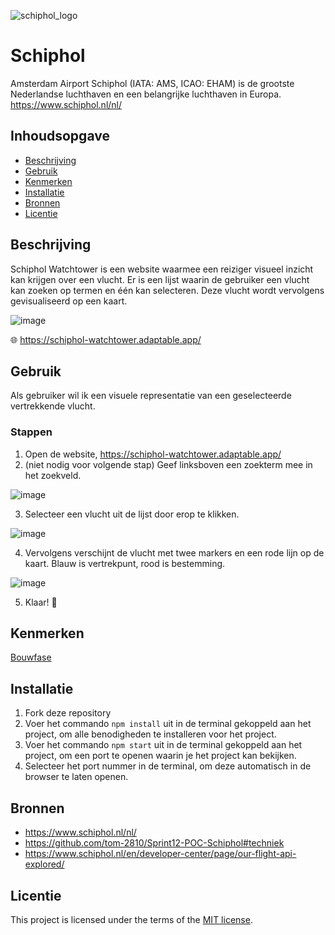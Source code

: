 ![schiphol_logo](https://github.com/tom-2810/proof-of-concept/assets/112861614/375d0cef-b96c-48f5-8d73-f392ae194132)

# Schiphol

Amsterdam Airport Schiphol (IATA: AMS, ICAO: EHAM) is de grootste Nederlandse luchthaven en een belangrijke luchthaven in Europa. 
https://www.schiphol.nl/nl/

## Inhoudsopgave

  * [Beschrijving](#beschrijving)
  * [Gebruik](#gebruik)
  * [Kenmerken](#kenmerken)
  * [Installatie](#installatie)
  * [Bronnen](#bronnen)
  * [Licentie](#licentie)

## Beschrijving
<!-- Bij Beschrijving staat kort beschreven wat voor project het is en wat je hebt gemaakt -->
Schiphol Watchtower is een website waarmee een reiziger visueel inzicht kan krijgen over een vlucht.
Er is een lijst waarin de gebruiker een vlucht kan zoeken op termen en één kan selecteren. Deze vlucht wordt vervolgens gevisualiseerd op een kaart.

![image](https://github.com/tom-2810/proof-of-concept/assets/112861614/82bbc459-ed8a-46c3-8976-67f2f35ff4a3)

🌐 https://schiphol-watchtower.adaptable.app/
<!-- Voeg een mooie poster visual toe 📸 -->
<!-- Voeg een link toe naar Github Pages 🌐-->

## Gebruik
<!-- Bij Gebruik staat de user story, hoe het werkt en wat je er mee kan. -->

Als gebruiker wil ik een visuele representatie van een geselecteerde vertrekkende vlucht.

### Stappen

1. Open de website, https://schiphol-watchtower.adaptable.app/
2. (niet nodig voor volgende stap) Geef linksboven een zoekterm mee in het zoekveld.

![image](https://github.com/tom-2810/proof-of-concept/assets/112861614/9db16db6-5e57-48bf-aa78-89b2f0f66bf2)

3. Selecteer een vlucht uit de lijst door erop te klikken.

![image](https://github.com/tom-2810/proof-of-concept/assets/112861614/60ad0e4a-ced0-49ae-a1f3-8d342b452a61)

4. Vervolgens verschijnt de vlucht met twee markers en een rode lijn op de kaart. Blauw is vertrekpunt, rood is bestemming.

![image](https://github.com/tom-2810/proof-of-concept/assets/112861614/14050f5d-4428-413c-8c45-a69ee4b387d4)

5. Klaar! 🙂

## Kenmerken

[Bouwfase](https://github.com/tom-2810/proof-of-concept/wiki/Bouwen)

## Installatie

1. Fork deze repository
2. Voer het commando `npm install` uit in de terminal gekoppeld aan het project, om alle benodigheden te installeren voor het project.
3. Voer het commando `npm start` uit in de terminal gekoppeld aan het project, om een port te openen waarin je het project kan bekijken.
4. Selecteer het port nummer in de terminal, om deze automatisch in de browser te laten openen.

## Bronnen

- https://www.schiphol.nl/nl/
- https://github.com/tom-2810/Sprint12-POC-Schiphol#techniek
- https://www.schiphol.nl/en/developer-center/page/our-flight-api-explored/

## Licentie

This project is licensed under the terms of the [MIT license](./LICENSE).
